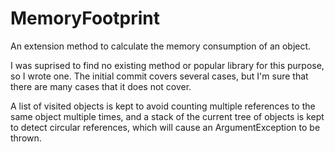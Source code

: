 # MemoryFootprint
An extension method to calculate the memory consumption of an object.

I was suprised to find no existing method or popular library for this purpose, so I wrote one. The initial commit covers several cases, but I'm sure that there are many cases that it does not cover.

A list of visited objects is kept to avoid counting multiple references to the same object multiple times, and a stack of the current tree of objects is kept to detect circular references, which will cause an ArgumentException to be thrown.
